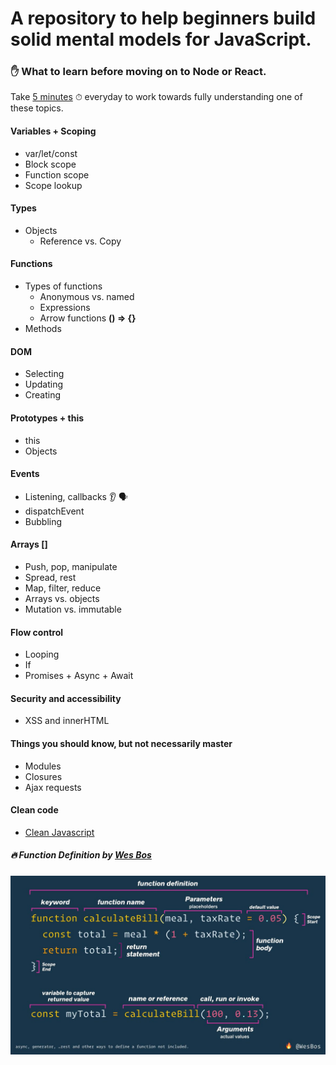 # A repository to help beginners build solid mental models for JavaScript.

### ✋ What to learn before moving on to Node or React.

Take [5 minutes](https://www.freecodecamp.org/news/how-to-stay-motivated-to-keep-learning-to-code/) ⏱ everyday to work towards fully understanding one of these topics.

#### Variables + Scoping

- var/let/const
- Block scope
- Function scope
- Scope lookup

#### Types

- Objects
  - Reference vs. Copy

#### Functions

- Types of functions
  - Anonymous vs. named
  - Expressions
  - Arrow functions **() => {}**
- Methods

#### DOM

- Selecting
- Updating
- Creating

#### Prototypes + this

- this
- Objects

#### Events

- Listening, callbacks 👂 🗣
- dispatchEvent
- Bubbling

#### Arrays []

- Push, pop, manipulate
- Spread, rest
- Map, filter, reduce
- Arrays vs. objects
- Mutation vs. immutable

#### Flow control

- Looping
- If
- Promises + Async + Await

#### Security and accessibility

- XSS and innerHTML

#### Things you should know, but not necessarily master

- Modules
- Closures
- Ajax requests

#### Clean code

- [Clean Javascript](https://github.com/ryanmcdermott/clean-code-javascript)

##### 🔥 Function Definition by [Wes Bos](https://github.com/wesbos)

![Function Definition](images/function-definition.jpg)
